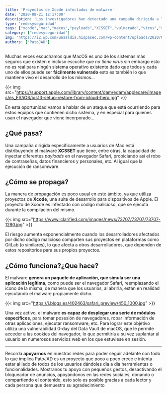 ```yaml
---
title: 'Proyectos de Xcode infectados de malware'
date: '2020-08-21 12:17:00'
description: 'Los investigadores han detectado una campaña dirigida a los usuarios de Mac con la intención de robar las contraseñas, datos financieros y personales de los usuarios afectados.'
type: 'redesyseguridad'
tags: ["xcode","mac","macos","payloads","XCSSET","vulnerado","virus","ransomware","apple","vulnerabilidad","maleware"]
category: ["redesyseguridad"]
img: 'https://i2.wp.com/unaaldia.hispasec.com/wp-content/uploads/2020/08/mac-malware.jpg'
authors: ["PatoJAD"]
---
```




Muchas veces escuchamos que MacOS es uno de los sistemas más seguros que existen e incluso escuche que *no tiene virus* sin embargo esto no es real para ningún sistema operativo existente dado que todos y cada uno de ellos puede ser **fácilmente vulnerado** esto es también lo que mantiene vivo el desarrollo de los mismos…


{{< img src="https://support.apple.com/library/content/dam/edam/applecare/images/es_ES/iOS/ios13-setup-restore-from-icloud-hero.jpg" >}}


En esta oportunidad vamos a hablar de un ataque que está ocurriendo para estos equipos que contienen dicho sistema, y en especial para quienes usan el navegador que viene incorporado…




## ¿Qué pasa?



Una campaña dirigida específicamente a usuarios de Mac está distribuyendo el malware **XCSSET** que tiene, entre otras, la capacidad de inyectar diferentes *payloads* en el navegador Safari, propiciando así el robo de contraseñas, datos financieros y personales, etc. Al igual que la ejecución de ransomware.




## ¿Cómo se propaga?



La manera de propagación es poco usual en este ámbito, ya que utiliza proyectos de **Xcode**, una suite de desarrollo para dispositivos de Apple. El proyecto de Xcode es infectado con código malicioso, que se ejecuta durante la compilación del mismo.


{{< img src="https://www.iclarified.com/images/news/73707/73707/73707-1280.jpg" >}}


El riesgo aumenta exponencialmente cuando los desarrolladores afectados por dicho código malicioso comparten sus proyectos en plataformas como GitLab (o similares), lo que afecta a otros desarrolladores, que dependen de estos repositorios para sus propios proyectos.




## ¿Cómo funciona?¿Que hace?



El malware **genera un paquete de aplicación, que simula ser una aplicación legítima**, como puede ser el navegador Safari, reemplazando el icono de la misma, de manera que los usuarios, al abrirla, están en realidad ejecutando el malware propiamente dicho.


{{< img src="https://i.blogs.es/402463/safari_preview/450_1000.jpg" >}}


Una vez activo, el malware **es capaz de desplegar una serie de módulos específicos**, para tomar posesión de navegadores, robar información de otras aplicaciones, ejecutar ransomware, etc. Para lograr este objetivo utiliza una vulnerabilidad 0-day del Data Vault de macOS, que le permite acceder a las cookies del navegador, lo que permitiría a su vez suplantar al usuario en numerosos servicios web en los que estuviese en sesión.




---



Recorda **apoyarnos** en nuestras redes para poder seguir adelante con todo lo que implica PatoJAD es un proyecto que poco a poco crece e intenta estar al lado de todos de los usuarios dándoles dia a dia herramientas o funcionalidades. Mostranos tu apoyo con pequeños gestos, desactivando el bloqueador de anuncios, apoyándonos en las redes sociales, donando o compartiendo el contenido, esto solo es posible gracias a cada lector y cada persona que demuestra su agradecimiento
